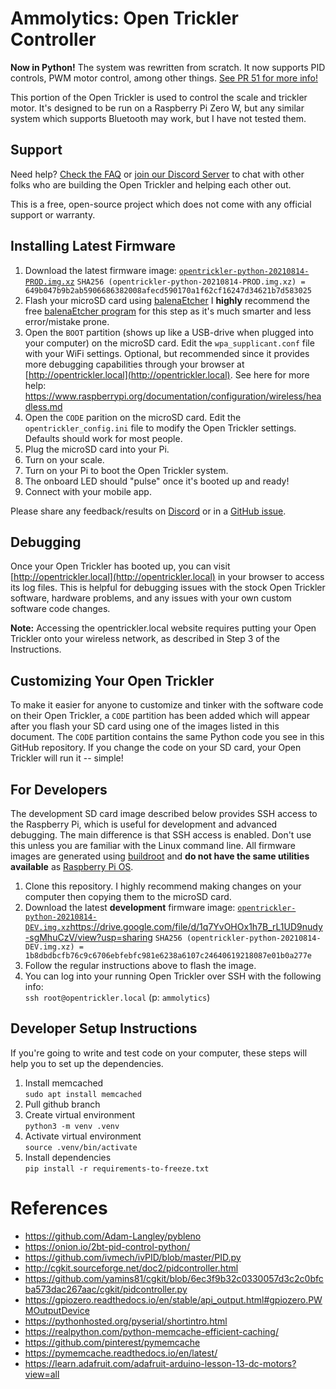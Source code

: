 # Ammolytics: Open Trickler Controller

**Now in Python!**
The system was rewritten from scratch. It now supports PID controls, PWM motor control, among other things. [See PR 51 for more info!](https://github.com/ammolytics/projects/pull/51)
  
This portion of the Open Trickler is used to control the scale and trickler motor. It's designed to be run on a Raspberry Pi Zero W, but any similar system which supports Bluetooth may work, but I have not tested them.


## Support

Need help? [Check the FAQ](https://github.com/ammolytics/projects/tree/develop/trickler#frequently-asked-questions) or [join our Discord Server](https://discord.gg/WqTbyK2) to chat with other folks who are building the Open Trickler and helping each other out.

This is a free, open-source project which does not come with any official support or warranty.


## Installing Latest Firmware

1. Download the latest firmware image: [`opentrickler-python-20210814-PROD.img.xz`](https://drive.google.com/file/d/1Fe7pqHpg_yUvkC7nm8q0EPcZy5OtW1Yc/view?usp=sharing)
  `SHA256 (opentrickler-python-20210814-PROD.img.xz) = 649b047b9b2ab5906686382008afecd590170a1f62cf16247d34621b7d583025`
1. Flash your microSD card using [balenaEtcher](https://www.balena.io/etcher/)
  I **highly** recommend the free [balenaEtcher program](https://www.balena.io/etcher/) for this step as it's much smarter and less error/mistake prone.
1. Open the `BOOT` partition (shows up like a USB-drive when plugged into your computer) on the microSD card. Edit the `wpa_supplicant.conf` file with your WiFi settings.
  Optional, but recommended since it provides more debugging capabilities through your browser at [http://opentrickler.local](http://opentrickler.local).
  See here for more help: https://www.raspberrypi.org/documentation/configuration/wireless/headless.md
1. Open the `CODE` parition on the microSD card. Edit the `opentrickler_config.ini` file to modify the Open Trickler settings. Defaults should work for most people.
1. Plug the microSD card into your Pi.
1. Turn on your scale.
1. Turn on your Pi to boot the Open Trickler system.
1. The onboard LED should "pulse" once it's booted up and ready!
1. Connect with your mobile app.

Please share any feedback/results on [Discord](https://discord.gg/WqTbyK2) or in a [GitHub issue](https://github.com/ammolytics/projects/issues).


## Debugging

Once your Open Trickler has booted up, you can visit [http://opentrickler.local](http://opentrickler.local) in your browser to access its log files. This is helpful for debugging issues with the stock Open Trickler software, hardware problems, and any issues with your own custom software code changes.

**Note:** Accessing the opentrickler.local website requires putting your Open Trickler onto your wireless network, as described in Step 3 of the Instructions.


## Customizing Your Open Trickler

To make it easier for anyone to customize and tinker with the software code on their Open Trickler, a `CODE` partition has been added which will appear after you flash your SD card using one of the images listed in this document. The `CODE` partition contains the same Python code you see in this GitHub repository. If you change the code on your SD card, your Open Trickler will run it -- simple!


## For Developers

The development SD card image described below provides SSH access to the Raspberry Pi, which is useful for development and advanced debugging.
The main difference is that SSH access is enabled. Don't use this unless you are familiar with the Linux command line.
All firmware images are generated using [buildroot](https://buildroot.org/) and **do not have the same utilities available** as [Raspberry Pi OS](https://www.raspberrypi.org/software/).

1. Clone this repository.
  I highly recommend making changes on your computer then copying them to the microSD card.
1. Download the latest **development** firmware image:
  [`opentrickler-python-20210814-DEV.img.xz`]()https://drive.google.com/file/d/1q7YvOHOx1h7B_rL1UD9nudy-sgMhuCzV/view?usp=sharing
  `SHA256 (opentrickler-python-20210814-DEV.img.xz) = 1b8dbdbcfb76c9c6706ebfebfc981e6238a6107c24640619218087e01b0a277e`
1. Follow the regular instructions above to flash the image.
1. You can log into your running Open Trickler over SSH with the following info:  
  `ssh root@opentrickler.local` (p: `ammolytics`)


## Developer Setup Instructions

If you're going to write and test code on your computer, these steps will help you to set up the dependencies.

1. Install memcached  
  ```sudo apt install memcached```
1. Pull github branch
1. Create virtual environment  
  ```python3 -m venv .venv```
1. Activate virtual environment  
  ```source .venv/bin/activate```
1. Install dependencies  
  ```pip install -r requirements-to-freeze.txt```


# References

- https://github.com/Adam-Langley/pybleno
- https://onion.io/2bt-pid-control-python/
- https://github.com/ivmech/ivPID/blob/master/PID.py
- http://cgkit.sourceforge.net/doc2/pidcontroller.html
- https://github.com/yamins81/cgkit/blob/6ec3f9b32c0330057d3c2c0bfcba573dac267aac/cgkit/pidcontroller.py
- https://gpiozero.readthedocs.io/en/stable/api_output.html#gpiozero.PWMOutputDevice
- https://pythonhosted.org/pyserial/shortintro.html
- https://realpython.com/python-memcache-efficient-caching/
- https://github.com/pinterest/pymemcache
- https://pymemcache.readthedocs.io/en/latest/
- https://learn.adafruit.com/adafruit-arduino-lesson-13-dc-motors?view=all
